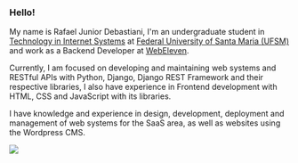 ### Hello!

My name is Rafael Junior Debastiani, I'm an undergraduate student in <a href="https://www.ufsm.br/cursos/graduacao/santa-maria/tecnologia-em-sistemas-para-internet">Technology in Internet Systems</a> at <a href="https://www.ufsm.br/">Federal University of Santa Maria (UFSM)</a> and work as a Backend Developer at <a href="https://webeleven.com.br">WebEleven</a>.

Currently, I am focused on developing and maintaining web systems and RESTful APIs with Python, Django, Django REST Framework and their respective libraries, I also have experience in Frontend development with HTML, CSS and JavaScript with its libraries.

I have knowledge and experience in design, development, deployment and management of web systems for the SaaS area, as well as websites using the Wordpress CMS.

![](https://visitor-badge.glitch.me/badge?page_id=rjdebastiani)

<!--
**rjdebastiani/rjdebastiani** is a ✨ _special_ ✨ repository because its `README.md` (this file) appears on your GitHub profile.

Here are some ideas to get you started:

- 🔭 I’m currently working on ...
- 🌱 I’m currently learning ...
- 👯 I’m looking to collaborate on ...
- 🤔 I’m looking for help with ...
- 💬 Ask me about ...
- 📫 How to reach me: ...
- 😄 Pronouns: ...
- ⚡ Fun fact: ...
-->
